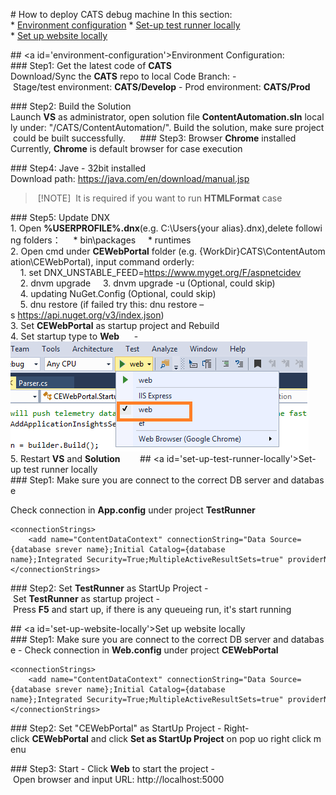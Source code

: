 # How to deploy CATS debug machine
In this section:
* [Environment configuration](#environment-configuration)
* [Set-up test runner locally](#set-up-test-runner-locally)
* [Set up website locally](#set-up-website-locally)

## <a id='environment-configuration'></a>Environment Configuration:
### Step1: Get the latest code of **CATS**
Download/Sync the **CATS** repo to local
Code Branch:
- Stage/test environment: **CATS/Develop**
- Prod environment: **CATS/Prod**

### Step2: Build the Solution
Launch **VS** as administrator, open solution file **ContentAutomation.sln** locally under: "/CATS/ContentAutomation/". Build the solution, make sure project could be built successfully.
    
### Step3: Browser **Chrome** installed
Currently, **Chrome** is default browser for case execution

### Step4: Jave - 32bit installed
Download path: https://java.com/en/download/manual.jsp
> [!NOTE]
> It is required if you want to run **HTMLFormat** case

### Step5: Update DNX
 
1. Open **%USERPROFILE%.dnx**(e.g. C:\Users\{your alias}\.dnx),delete following folders：
    * bin\packages
    * runtimes
2. Open cmd under **CEWebPortal** folder (e.g. {WorkDir}CATS\ContentAutomation\CEWebPortal), input command orderly:
    1. set DNX_UNSTABLE_FEED=https://www.myget.org/F/aspnetcidev
    2. dnvm upgrade
    3. dnvm upgrade -u (Optional, could skip)
    4. updating NuGet.Config (Optional, could skip)
    5. dnu restore (if failed try this: dnu restore –s https://api.nuget.org/v3/index.json)
3. Set **CEWebPortal** as startup project and Rebuild
4. Set startup type to **Web** 
    - ![Startup Web](../../Images/Startup_Web.png)
5. Restart **VS** and **Solution**  
    
## <a id='set-up-test-runner-locally'></a>Set-up test runner locally
### Step1: Make sure you are connect to the correct DB server and database

Check connection in **App.config** under project **TestRunner**
```
<connectionStrings>
    <add name="ContentDataContext" connectionString="Data Source={database srever name};Initial Catalog={database name};Integrated Security=True;MultipleActiveResultSets=true" providerName="System.Data.SqlClient" />
</connectionStrings>
```

### Step2: Set **TestRunner** as StartUp Project
- Set **TestRunner** as startup project
- Press **F5** and start up, if there is any queueing run, it's start running 

## <a id='set-up-website-locally'></a>Set up website locally
### Step1: Make sure you are connect to the correct DB server and database
- Check connection in **Web.config** under project **CEWebPortal**
```
<connectionStrings>
    <add name="ContentDataContext" connectionString="Data Source={database srever name};Initial Catalog={database name};Integrated Security=True;MultipleActiveResultSets=true" providerName="System.Data.SqlClient" />
</connectionStrings>
```

### Step2: Set "CEWebPortal" as StartUp Project
- Right-click **CEWebPortal** and click **Set as StartUp Project** on pop uo right click menu

### Step3: Start
- Click **Web** to start the project
- Open browser and input URL: http://localhost:5000